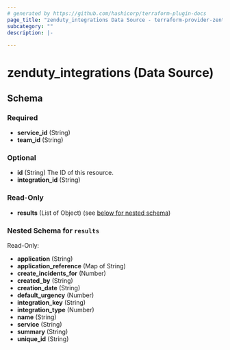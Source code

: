 ```yaml
---
# generated by https://github.com/hashicorp/terraform-plugin-docs
page_title: "zenduty_integrations Data Source - terraform-provider-zentest"
subcategory: ""
description: |-
  
---
```


# zenduty_integrations (Data Source)





<!-- schema generated by tfplugindocs -->
## Schema

### Required

- **service_id** (String)
- **team_id** (String)

### Optional

- **id** (String) The ID of this resource.
- **integration_id** (String)

### Read-Only

- **results** (List of Object) (see [below for nested schema](#nestedatt--results))

<a id="nestedatt--results"></a>
### Nested Schema for `results`

Read-Only:

- **application** (String)
- **application_reference** (Map of String)
- **create_incidents_for** (Number)
- **created_by** (String)
- **creation_date** (String)
- **default_urgency** (Number)
- **integration_key** (String)
- **integration_type** (Number)
- **name** (String)
- **service** (String)
- **summary** (String)
- **unique_id** (String)


